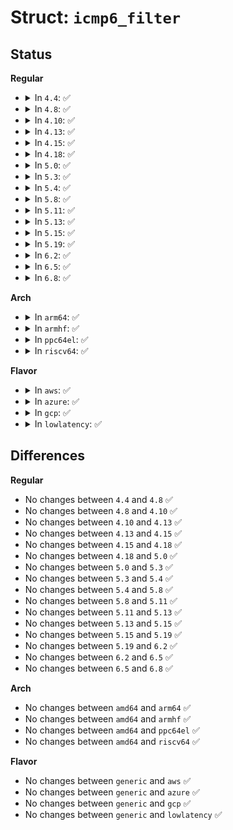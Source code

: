 # Struct: <code>icmp6_filter</code>

## Status
<b>Regular</b>
<ul>
<li>
<details>
<summary>In <code>4.4</code>: ✅</summary>

```c
struct icmp6_filter {
    __u32 data[8];
};
```
</details>
</li>
<li>
<details>
<summary>In <code>4.8</code>: ✅</summary>

```c
struct icmp6_filter {
    __u32 data[8];
};
```
</details>
</li>
<li>
<details>
<summary>In <code>4.10</code>: ✅</summary>

```c
struct icmp6_filter {
    __u32 data[8];
};
```
</details>
</li>
<li>
<details>
<summary>In <code>4.13</code>: ✅</summary>

```c
struct icmp6_filter {
    __u32 data[8];
};
```
</details>
</li>
<li>
<details>
<summary>In <code>4.15</code>: ✅</summary>

```c
struct icmp6_filter {
    __u32 data[8];
};
```
</details>
</li>
<li>
<details>
<summary>In <code>4.18</code>: ✅</summary>

```c
struct icmp6_filter {
    __u32 data[8];
};
```
</details>
</li>
<li>
<details>
<summary>In <code>5.0</code>: ✅</summary>

```c
struct icmp6_filter {
    __u32 data[8];
};
```
</details>
</li>
<li>
<details>
<summary>In <code>5.3</code>: ✅</summary>

```c
struct icmp6_filter {
    __u32 data[8];
};
```
</details>
</li>
<li>
<details>
<summary>In <code>5.4</code>: ✅</summary>

```c
struct icmp6_filter {
    __u32 data[8];
};
```
</details>
</li>
<li>
<details>
<summary>In <code>5.8</code>: ✅</summary>

```c
struct icmp6_filter {
    __u32 data[8];
};
```
</details>
</li>
<li>
<details>
<summary>In <code>5.11</code>: ✅</summary>

```c
struct icmp6_filter {
    __u32 data[8];
};
```
</details>
</li>
<li>
<details>
<summary>In <code>5.13</code>: ✅</summary>

```c
struct icmp6_filter {
    __u32 data[8];
};
```
</details>
</li>
<li>
<details>
<summary>In <code>5.15</code>: ✅</summary>

```c
struct icmp6_filter {
    __u32 data[8];
};
```
</details>
</li>
<li>
<details>
<summary>In <code>5.19</code>: ✅</summary>

```c
struct icmp6_filter {
    __u32 data[8];
};
```
</details>
</li>
<li>
<details>
<summary>In <code>6.2</code>: ✅</summary>

```c
struct icmp6_filter {
    __u32 data[8];
};
```
</details>
</li>
<li>
<details>
<summary>In <code>6.5</code>: ✅</summary>

```c
struct icmp6_filter {
    __u32 data[8];
};
```
</details>
</li>
<li>
<details>
<summary>In <code>6.8</code>: ✅</summary>

```c
struct icmp6_filter {
    __u32 data[8];
};
```
</details>
</li>
</ul>
<b>Arch</b>
<ul>
<li>
<details>
<summary>In <code>arm64</code>: ✅</summary>

```c
struct icmp6_filter {
    __u32 data[8];
};
```
</details>
</li>
<li>
<details>
<summary>In <code>armhf</code>: ✅</summary>

```c
struct icmp6_filter {
    __u32 data[8];
};
```
</details>
</li>
<li>
<details>
<summary>In <code>ppc64el</code>: ✅</summary>

```c
struct icmp6_filter {
    __u32 data[8];
};
```
</details>
</li>
<li>
<details>
<summary>In <code>riscv64</code>: ✅</summary>

```c
struct icmp6_filter {
    __u32 data[8];
};
```
</details>
</li>
</ul>
<b>Flavor</b>
<ul>
<li>
<details>
<summary>In <code>aws</code>: ✅</summary>

```c
struct icmp6_filter {
    __u32 data[8];
};
```
</details>
</li>
<li>
<details>
<summary>In <code>azure</code>: ✅</summary>

```c
struct icmp6_filter {
    __u32 data[8];
};
```
</details>
</li>
<li>
<details>
<summary>In <code>gcp</code>: ✅</summary>

```c
struct icmp6_filter {
    __u32 data[8];
};
```
</details>
</li>
<li>
<details>
<summary>In <code>lowlatency</code>: ✅</summary>

```c
struct icmp6_filter {
    __u32 data[8];
};
```
</details>
</li>
</ul>

## Differences
<b>Regular</b>
<ul>
<li>
No changes between <code>4.4</code> and <code>4.8</code> ✅
</li>
<li>
No changes between <code>4.8</code> and <code>4.10</code> ✅
</li>
<li>
No changes between <code>4.10</code> and <code>4.13</code> ✅
</li>
<li>
No changes between <code>4.13</code> and <code>4.15</code> ✅
</li>
<li>
No changes between <code>4.15</code> and <code>4.18</code> ✅
</li>
<li>
No changes between <code>4.18</code> and <code>5.0</code> ✅
</li>
<li>
No changes between <code>5.0</code> and <code>5.3</code> ✅
</li>
<li>
No changes between <code>5.3</code> and <code>5.4</code> ✅
</li>
<li>
No changes between <code>5.4</code> and <code>5.8</code> ✅
</li>
<li>
No changes between <code>5.8</code> and <code>5.11</code> ✅
</li>
<li>
No changes between <code>5.11</code> and <code>5.13</code> ✅
</li>
<li>
No changes between <code>5.13</code> and <code>5.15</code> ✅
</li>
<li>
No changes between <code>5.15</code> and <code>5.19</code> ✅
</li>
<li>
No changes between <code>5.19</code> and <code>6.2</code> ✅
</li>
<li>
No changes between <code>6.2</code> and <code>6.5</code> ✅
</li>
<li>
No changes between <code>6.5</code> and <code>6.8</code> ✅
</li>
</ul>
<b>Arch</b>
<ul>
<li>
No changes between <code>amd64</code> and <code>arm64</code> ✅
</li>
<li>
No changes between <code>amd64</code> and <code>armhf</code> ✅
</li>
<li>
No changes between <code>amd64</code> and <code>ppc64el</code> ✅
</li>
<li>
No changes between <code>amd64</code> and <code>riscv64</code> ✅
</li>
</ul>
<b>Flavor</b>
<ul>
<li>
No changes between <code>generic</code> and <code>aws</code> ✅
</li>
<li>
No changes between <code>generic</code> and <code>azure</code> ✅
</li>
<li>
No changes between <code>generic</code> and <code>gcp</code> ✅
</li>
<li>
No changes between <code>generic</code> and <code>lowlatency</code> ✅
</li>
</ul>
